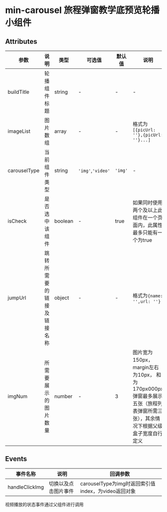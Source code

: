 # min-carousel 旅程弹窗教学底预览轮播小组件

## Attributes

|参数|说明|类型|可选值|默认值|说明|
|--|--|--|--|--|--|
|buildTitle|轮播组件标题|string|-|-|-|
|imageList|图片数组|array|-|-|格式为```[{picUrl: ''},{picUrl: ''}...]```|
|carouselType|当前组件类型|string|```'img'```,```'video'```|```'img'```|-|
|isCheck|是否选中该组件|boolean|-|true|如果同时使用两个及以上此组件在一个页面内，此属性最多只能有一个为true|
|jumpUrl|跳转所需要的链接及链接名称|object|-|-|格式为```{name: '',url: ''}```|
|imgNum|所需要展示的图片数量|number|-|3|图片宽为150px，margin左右为10px， 和为170px000px弹窗最多展示五张（旅程列表弹窗所需三张），其余情况下根据父级盒子宽度自行定义

## Events

|事件名称|说明|回调参数|
|--|--|--|
|handleClickImg|切换以及点击图片事件|carouselType为img时返回索引值index，为video返回对象|

视频播放的状态事件通过父组件进行调用
